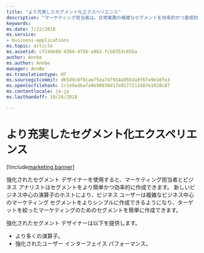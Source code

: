 ```yaml
---
title: "より充実したセグメント化エクスペリエンス"
description: "マーケティング担当者は、日常業務の複雑なセグメントを効率的かつ直感的な方法で構築する必要があります。"
keywords: 
ms.date: 7/22/2018
ms.service:
- business-applications
ms.topic: article
ms.assetid: cf14de60-d36d-475b-a9b2-fcb0353c655a
author: Annbe
ms.author: Annbe
manager: AnnBe
ms.translationtype: HT
ms.sourcegitcommit: d65d9c6f9cae75ea7d7934a95b3a9f67a9e10fe3
ms.openlocfilehash: 1c1e9adba7a9e90030d17e0277211987e1928c87
ms.contentlocale: ja-jp
ms.lasthandoff: 10/26/2018

---
```


# <a name="richer-segmentation-experience"></a>より充実したセグメント化エクスペリエンス

[!include[marketing banner](../../includes/marketing.md)]



強化されたセグメント デザイナーを使用すると、マーケティング担当者とビジネス アナリストはセグメントをより簡単かつ効率的に作成できます。 新しいビジネス中心の演算子のホストにより、ビジネス ユーザーは複雑なビジネス中心のマーケティング セグメントをよりシンプルに作成できるようになり、ターゲットを絞ったマーケティングのためのセグメントを簡単に作成できます。

強化されたセグメント デザイナーは以下を提供します。

- より多くの演算子。
- 強化されたユーザー インターフェイス パフォーマンス。

<!--
### Who uses this feature
Marketers, marketing managers, and demand marketers
### Setup required
None
-->

